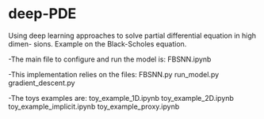 # deep-PDE
Using deep learning approaches to solve partial differential equation in high dimen-
sions. Example on the Black-Scholes equation.

-The main file to configure and run the model is:
FBSNN.ipynb

-This implementation relies on the files:
FBSNN.py
run_model.py 
gradient_descent.py

-The toys examples are:
toy_example_1D.ipynb
toy_example_2D.ipynb
toy_example_implicit.ipynb
toy_example_proxy.ipynb
